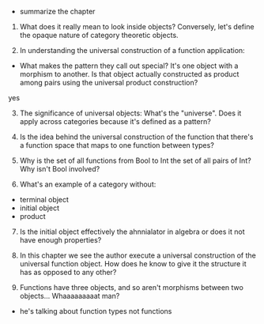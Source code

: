 * summarize the chapter


1. What does it really mean to look inside objects? Conversely, let's define the opaque nature of category theoretic objects.

2. In understanding the universal construction of a function application:
  - What makes the pattern they call out special? It's one object with a morphism to another. Is that object actually constructed as product among pairs using the universal product construction?

  yes

3. The significance of universal objects:
  What's the "universe". Does it apply across categories because it's defined as a pattern?

4. Is the idea behind the universal construction of the function that there's a function space that maps to one function between types?

5. Why is the set of all functions from Bool to Int the set of all pairs of Int? Why isn't Bool involved?

6. What's an example of a category without:
  - terminal object
  - initial object
  - product

7. Is the initial object effectively the ahnnialator in algebra or does it not have enough properties?

8. In this chapter we see the author execute a universal construction of the universal function object. How does he know to give it the structure it has as opposed to any other?

9. Functions have three objects, and so aren't morphisms between two objects... Whaaaaaaaaat man?
  - he's talking about function types not functions